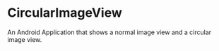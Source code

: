 # CircularImageView
An Android Application that shows a normal image view and a circular image view.
